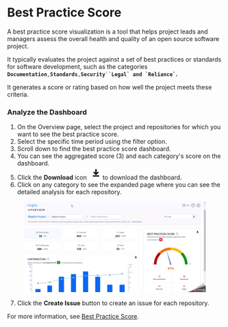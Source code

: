 # Best Practice Score

A best practice score visualization is a tool that helps project leads and managers assess the overall health and quality of an open source software project.

It typically evaluates the project against a set of best practices or standards for software development, such as the categories **`Documentation`**`,`**`Standards`**`,`**`Security`**` `` `**`` Legal` and `Reliance` ``.**&#x20;

It generates a score or rating based on how well the project meets these criteria.

### Analyze the Dashboard

1. On the Overview page, select the project and repositories for which you want to see the best practice score.
2. Select the specific time period using the filter option.
3. Scroll down to find the best practice score dashboard.
4. You can see the aggregated score (3) and each category's score on the dashboard.
5. Click the **Download** icon ![](<../../../../.gitbook/assets/image (105).png>)to download the dashboard.&#x20;
6. Click on any category to see the expanded page where you can see the detailed analysis for each repository.

<figure><img src="../../../../.gitbook/assets/2023-08-30_12h53_49.gif" alt=""><figcaption></figcaption></figure>

7. Click the **Create Issue** button to create an issue for each repository.

For more information, see [Best Practice Score](https://docs.linuxfoundation.org/lfx/insights/v2-current/all-projects/project-analytics/project-health-overview/best-practices-score).
